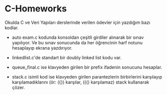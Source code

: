 # C-Homeworks

Okulda C ve Veri Yapıları derslerinde verilen ödevler için yazdığım bazı kodlar.

* auto exam.c kodunda konsoldan çeşitli girdiler alınarak bir sınav yapılıyor. Ve bu sınav sonucunda da her öğrencinin harf notunu hesaplayıp ekrana yazdırıyor.

* linkedlist.c'de standart bir doubly linked list kodu var.

* queue_final.c ise klavyeden girilen bir prefix ifadenin sonucunu hesaplar.

* stack.c isimli kod ise klavyeden girilen parantezlerin birbirlerini karşılayıp karşılamadıklarını 
(ör: ({}) karşılar, (({) karşılamaz) stack kullanarak çözer.
